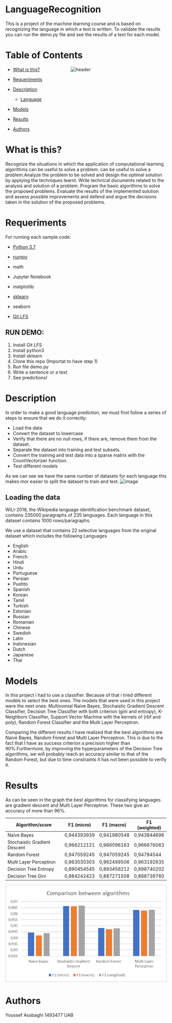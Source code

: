 # LanguageRecognition

 This is a project of the machine learning course and is based on recognizing the language in which a text is written. To validate the results you can run the demo.py file and see the results of a text for each model.



# Table of Contents
 
 <img src="https://miro.medium.com/max/960/0*xLRsbQ02J7sQpNNy" align="right" width="300" alt="header"/>

   * [What is this?](#1)
   * [Requeriments](#R)
   * [Description](#2)
      * [Language](#7)
   * [Models](#3)
   * [Results](#4)


   * [Authors](#6)



# What is this? <a name="1"></a>
Recognize the situations in which the application of computational learning algorithms can be useful to solve a problem.
can be useful to solve a problem.Analyze the problem to be solved and design the optimal solution by applying the techniques learnt. Write technical documents related to the analysis and solution of a problem. Program the basic algorithms to solve the proposed problems. Evaluate the results of the implemented solution and assess possible improvements and defend and argue the decisions taken in the solution of the proposed problems.


# Requeriments <a name="R"></a>
For running each sample code:

- <a href="https://www.python.org/downloads/">Python 3.7</a>

- <a href="https://numpy.org/install/">numpy</a>

- math
- Jupyter Notebook

- matplotlib

- <a href="https://scikit-learn.org/stable/install.html">sklearn</a>

- seaborn
- <a href="https://git-lfs.github.com/"> Git LFS </a>

## RUN DEMO:
1. Install Git LFS
2. Install python3
3. Install sklearn
4. Clone this repo (Importat to have step 1)
5. Run file demo.py
6. Write a sentence or a text
7. See predictions!


# Description <a name="2"></a>
 
  In order to make a good language prediction, we must first follow a series of steps to ensure that we do it correctly:
  - Load the data
  - Convert the dataset to lowercase
  - Verify that there are no null rows, if there are, remove them from the dataset.
  - Separate the dataset into training and test subsets.
  - Convert the training and test data into a sparse matrix with the CountVectorizer function.
  - Test different models

As we can see we have the same number of datasets for each language this makes mor easier to split the dataset to train and test.
![image](https://user-images.githubusercontent.com/72655367/145685007-72932db1-8459-4a2d-8e36-8bb74640448b.png)


## Loading the data <a name="7"></a>
WiLI-2018, the Wikipedia language identification benchmark dataset, contains 235000 paragraphs of 235 languages. Each language in this dataset contains 1000 rows/paragraphs.

We use a dataset that contains 22 selective languages from the original dataset which includes the following Languages
  -  English
  -  Arabic
  -  French
  -  Hindi
  -  Urdu
  -  Portuguese
  -  Persian
  -  Pushto
  -  Spanish
  -  Korean
  -  Tamil
  -  Turkish
  -  Estonian
  -  Russian
  -  Romanian
  -  Chinese
  -  Swedish
  -  Latin
  -  Indonesian
  -  Dutch
  -  Japanese
  -  Thai

# Models <a name="3"></a>
In this project i had to use a classifier. Because of that i tried different models to select the best ones.
The models that were used in this project were the next ones: Multinomial Naive Bayes, Stochaistic Gradient Descent Classifier, Decision Tree Classifier with both criterion (gini and entropy), K-Neighbors Classifier, Support Vector Machine with the kernels of (rbf and poly), Random Forest Classifier and the Multi Layer Perceptron.

Comparing the different results I have realized that the best algorithms are Naive Bayes, Random Forest and Multi Layer Perceptron. This is due to the fact that I have as success criterion a precision higher than 90%.Furthermore, by improving the hyperparameters of the Decision Tree algorithms, we will probably reach an accuracy similar to that of the Random Forest, but due to time constraints it has not been possible to verify it.


# Results <a name="4"></a>
As can be seen in the graph the best algorithms for classifying languages are gradient descent and Multi Layer Perceptron. These two give an accuracy of more than 96%.

| Algorithm/score              | F1 (micro)           | F1 (macro)         | F1 (weighted)   |
|------------------------------|----------------------|--------------------|-----------------|
| Naive Bayes                  |       0,944393939    |        0,941980548 |     0,943844696 | 
| Stochaistic Gradient Descent |       0,966212121    |        0,966096163 |     0,966676063 | 
| Random Forest                |       0,947059245    |        0,947059245 |      0,94784544 |
| Multi Layer Perceptron       |       0,963030303    |        0,962499506 |     0,963192635 |
| Decision Tree Entropy        |       0,890454545    |        0,893456212 |     0,898740202 |
| Decision Tree Gini           |       0,884242423    |        0,887271508 |     0,888739760 |


<img src="https://github.com/Youssef-Assbaghi/LanguageRecognition/blob/main/demo/Grafcos.png"  alt="header"/>

# Authors <a name="6"></a>
Youssef Assbaghi 1493477 UAB
